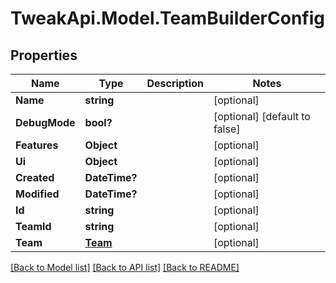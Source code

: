 # TweakApi.Model.TeamBuilderConfig
## Properties

Name | Type | Description | Notes
------------ | ------------- | ------------- | -------------
**Name** | **string** |  | [optional] 
**DebugMode** | **bool?** |  | [optional] [default to false]
**Features** | **Object** |  | [optional] 
**Ui** | **Object** |  | [optional] 
**Created** | **DateTime?** |  | [optional] 
**Modified** | **DateTime?** |  | [optional] 
**Id** | **string** |  | [optional] 
**TeamId** | **string** |  | [optional] 
**Team** | [**Team**](Team.md) |  | [optional] 

[[Back to Model list]](../README.md#documentation-for-models) [[Back to API list]](../README.md#documentation-for-api-endpoints) [[Back to README]](../README.md)

